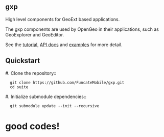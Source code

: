 gxp
----------

High level components for GeoExt based applications.

The gxp components are used by OpenGeo in their applications, such as GeoExplorer and GeoEditor.

See the [tutorial](http://workshops.opengeo.org/gxp/), [API docs](http://gxp.opengeo.org/master/doc/) and [examples](http://gxp.opengeo.org/master/examples/) for more detail.


Quickstart
----------

#. Clone the repository:: 

      git clone https://github.com/FuncateMobile/gxp.git
      cd suite

#. Initialize submodule dependencies::

      git submodule update --init --recursive
  
  
# good codes!
